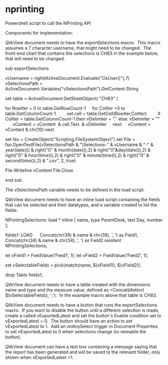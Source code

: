 # nprinting
Powershell script to call the NPrinting API

Components for implementation:

QlikView document needs to have the exportSelections macro.  This macro assumes a 7 character username, that might need to be changed.  The front-end chart that contains the selections is CH83 in the example below, that will need to be changed.

sub exportSelections

vUsername = right(ActiveDocument.Evaluate("OsUser()"),7)
vSelectionsPath = ActiveDocument.Variables("vSelectionsPath").GetContent.String

set table = ActiveDocument.GetSheetObject( "CH83" )

for RowIter = 0 to table.GetRowCount-1
    for ColIter =0 to table.GetColumnCount-1
        set cell = table.GetCell(RowIter,ColIter)
        if ColIter < table.GetColumnCount-1 then vDelimiter = "," else: vDelimiter = ""
        vContent = vContent  & cell.Text  & vDelimiter
    next
    vContent = vContent & chr(10)
next

set fso = CreateObject("Scripting.FileSystemObject")
set File = fso.OpenTextFile(vSelectionsPath & "\Selections-" & vUsername & "-" & year(date()) & right("0" & month(date()),2) & right("0"&day(date()),2) & right("0" & hour(time()),2) & right("0" & minute(time()),2) & right("0" & second(time()),2) & ".csv", 2, true)

File.Writeline vContent
File.Close

end sub

The vSelectionsPath variable needs to be defined in the load script.

QlikView document needs to have an inline load script containing the fields that can be selected and their datatypes, and a variable created to list the fields.

NPrintingSelections:
load * inline [
name, type
ParentDesk, text
Day, number
];

fields1:
LOAD 
    Concat(chr(39) & name & chr(39), ', ') as Field1,
    Concat(chr(34) & name & chr(34), ', ') as Field2
resident NPrintingSelections;

let vField1 = FieldValue('Field1', 1);
let vField2 = FieldValue('Field2', 1);

set vSelectableFields = pick(match(name, $(vField1)), $(vField2));

drop Table fields1;



QlikView document needs to have a table created with the dimensions name and type and the measure value, defined as =Concat(distinct $(vSelectableFields), ';').  In the example macro above that table is CH83.

QlikView document needs to have a button that runs the exportSelections macro.  If you want to disable the button until a different selection is made, create a called vExportedLatest and set the button's Enable condition set to vExportedLatest = 0.  The button should have an action to set vExportedLatest to 1.  Add an onAnySelect trigger in Document Properties to set vExportedLatest to 0 when selections change (to reenable the button).

QlikView document can have a text box containing a message saying that the report has been generated and will be saved to the relevant folder, only shown when vExportedLatest =1.
